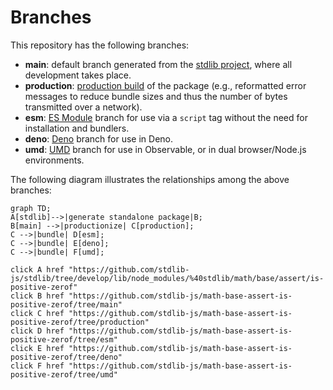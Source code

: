 <!--

@license Apache-2.0

Copyright (c) 2022 The Stdlib Authors.

Licensed under the Apache License, Version 2.0 (the "License");
you may not use this file except in compliance with the License.
You may obtain a copy of the License at

    http://www.apache.org/licenses/LICENSE-2.0

Unless required by applicable law or agreed to in writing, software
distributed under the License is distributed on an "AS IS" BASIS,
WITHOUT WARRANTIES OR CONDITIONS OF ANY KIND, either express or implied.
See the License for the specific language governing permissions and
limitations under the License.

-->

# Branches

This repository has the following branches:

-   **main**: default branch generated from the [stdlib project][stdlib-url], where all development takes place.
-   **production**: [production build][production-url] of the package (e.g., reformatted error messages to reduce bundle sizes and thus the number of bytes transmitted over a network).
-   **esm**: [ES Module][esm-url] branch for use via a `script` tag without the need for installation and bundlers.
-   **deno**: [Deno][deno-url] branch for use in Deno.
-   **umd**: [UMD][umd-url] branch for use in Observable, or in dual browser/Node.js environments.

The following diagram illustrates the relationships among the above branches:

```mermaid
graph TD;
A[stdlib]-->|generate standalone package|B;
B[main] -->|productionize| C[production];
C -->|bundle| D[esm];
C -->|bundle| E[deno];
C -->|bundle| F[umd];

click A href "https://github.com/stdlib-js/stdlib/tree/develop/lib/node_modules/%40stdlib/math/base/assert/is-positive-zerof"
click B href "https://github.com/stdlib-js/math-base-assert-is-positive-zerof/tree/main"
click C href "https://github.com/stdlib-js/math-base-assert-is-positive-zerof/tree/production"
click D href "https://github.com/stdlib-js/math-base-assert-is-positive-zerof/tree/esm"
click E href "https://github.com/stdlib-js/math-base-assert-is-positive-zerof/tree/deno"
click F href "https://github.com/stdlib-js/math-base-assert-is-positive-zerof/tree/umd"
```

[stdlib-url]: https://github.com/stdlib-js/stdlib/tree/develop/lib/node_modules/%40stdlib/math/base/assert/is-positive-zerof
[production-url]: https://github.com/stdlib-js/math-base-assert-is-positive-zerof/tree/production
[deno-url]: https://github.com/stdlib-js/math-base-assert-is-positive-zerof/tree/deno
[umd-url]: https://github.com/stdlib-js/math-base-assert-is-positive-zerof/tree/umd
[esm-url]: https://github.com/stdlib-js/math-base-assert-is-positive-zerof/tree/esm